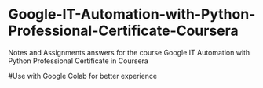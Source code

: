 # Google-IT-Automation-with-Python-Professional-Certificate-Coursera
Notes and Assignments answers for the course Google IT Automation with Python Professional Certificate in Coursera

#Use with Google Colab for better experience
